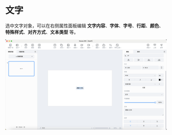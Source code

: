 # 文字

选中文字对象，可以在右侧属性面板编辑 **文字内容**、**字体**、**字号**、**行距**、**颜色**、**特殊样式**、**对齐方式**、**文本类型** 等。

![文字属性](../../../img/Curriculum.png)
